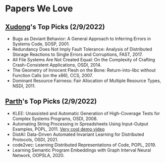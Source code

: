 # Papers We Love

## [Xudong](https://marshtompsxd.github.io/)'s Top Picks (2/9/2022)
* Bugs as Deviant Behavior: A General Approach to Inferring Errors in Systems Code, SOSP, 2001.
* Redundancy Does Not Imply Fault Tolerance: Analysis of Distributed Storage Reactions to Single Errors and Corruptions, FAST, 2017.
* All File Systems Are Not Created Equal: On the Complexity of Crafting Crash-Consistent Applications, OSDI, 2014.
* The Geometry of Innocent Flesh on the Bone: Return-into-libc without Function Calls (on the x86), CCS, 2007.
* Dominant Resource Fairness: Fair Allocation of Multiple Resource Types, NSDI, 2011.

## [Parth](https://thakkarparth007.github.io/)'s Top Picks (2/9/2022)
* KLEE: Unassisted and Automatic Generation of High-Coverage Tests for Complex Systems Programs, OSDI, 2008.
* Automating String Processing in Spreadsheets Using Input-Output Examples, POPL, 2011. [Very cool demo video](https://www.youtube.com/watch?v=w-k9WjRJvIY)
* DistAI: Data-Driven Automated Invariant Learning for Distributed Protocols, OSDI, 2021.
* code2vec: Learning Distributed Representations of Code, POPL, 2019.
* Learning Semantic Program Embeddings with Graph Interval Neural Network, OOPSLA, 2020.
